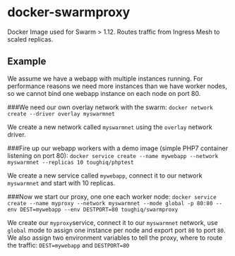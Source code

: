 # docker-swarmproxy
Docker Image used for Swarm > 1.12. Routes traffic from Ingress Mesh to scaled replicas.

## Example
We assume we have a webapp with multiple instances running. For performance reasons we need more instances than we have worker nodes, so we cannot bind one webapp instance on each node on port 80.

###We need our own overlay network with the swarm:
`docker network create --driver overlay myswarmnet`

We create a new network called `myswarmnet` using the `overlay` network driver.

###Fire up our webapp workers with a demo image (simple PHP7 container listening on port 80):
`docker service create --name mywebapp --network myswarmnet --replicas 10 toughiq/phptest`

We create a new service called `mywebapp`, connect it to our network `myswarmnet` and start with 10 replicas.

###Now we start our proxy, one one each worker node:
`docker service create --name myproxy --network myswarmnet --mode global -p 80:80 --env DEST=mywebapp --env DESTPORT=80 toughiq/swarmproxy`

We create our `myproxy`service, connect it to our `myswarmnet` network, use `global` mode to assign one instance per node and export port `80` to port `80`. We also assign two environment variables to tell the proxy, where to route the traffic: 
`DEST=mywebapp` and `DESTPORT=80`
